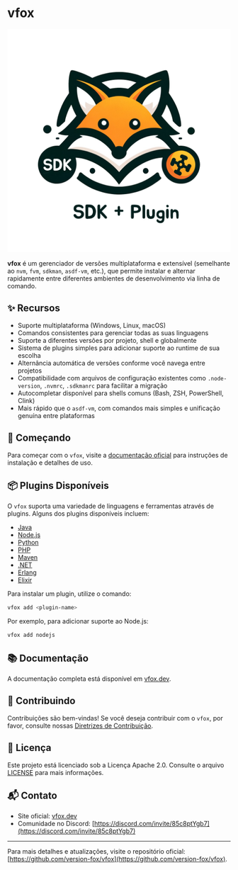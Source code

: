 # vfox

![Logo](https://github.com/version-fox/vfox/blob/main/logo.png?raw=true)

**vfox** é um gerenciador de versões multiplataforma e extensível (semelhante ao `nvm`, `fvm`, `sdkman`, `asdf-vm`, etc.), que permite instalar e alternar rapidamente entre diferentes ambientes de desenvolvimento via linha de comando.

## ✨ Recursos

* Suporte multiplataforma (Windows, Linux, macOS)
* Comandos consistentes para gerenciar todas as suas linguagens
* Suporte a diferentes versões por projeto, shell e globalmente
* Sistema de plugins simples para adicionar suporte ao runtime de sua escolha
* Alternância automática de versões conforme você navega entre projetos
* Compatibilidade com arquivos de configuração existentes como `.node-version`, `.nvmrc`, `.sdkmanrc` para facilitar a migração
* Autocompletar disponível para shells comuns (Bash, ZSH, PowerShell, Clink)
* Mais rápido que o `asdf-vm`, com comandos mais simples e unificação genuína entre plataformas

## 🚀 Começando

Para começar com o `vfox`, visite a [documentação oficial](https://vfox.dev/guides/quick-start.html) para instruções de instalação e detalhes de uso.

## 📦 Plugins Disponíveis

O `vfox` suporta uma variedade de linguagens e ferramentas através de plugins. Alguns dos plugins disponíveis incluem:

* [Java](https://github.com/version-fox/vfox-java)
* [Node.js](https://github.com/version-fox/vfox-nodejs)
* [Python](https://github.com/version-fox/vfox-python)
* [PHP](https://github.com/version-fox/vfox-php)
* [Maven](https://github.com/version-fox/vfox-maven)
* [.NET](https://github.com/version-fox/vfox-dotnet)
* [Erlang](https://github.com/version-fox/vfox-erlang)
* [Elixir](https://github.com/version-fox/vfox-elixir)

Para instalar um plugin, utilize o comando:

```bash
vfox add <plugin-name>
```

Por exemplo, para adicionar suporte ao Node.js:

```bash
vfox add nodejs
```

## 📚 Documentação

A documentação completa está disponível em [vfox.dev](https://vfox.dev).

## 🤝 Contribuindo

Contribuições são bem-vindas! Se você deseja contribuir com o `vfox`, por favor, consulte nossas [Diretrizes de Contribuição](https://github.com/version-fox/vfox/blob/main/CONTRIBUTING.md).

## 📄 Licença

Este projeto está licenciado sob a Licença Apache 2.0. Consulte o arquivo [LICENSE](https://github.com/version-fox/vfox/blob/main/LICENSE) para mais informações.

## 📬 Contato

* Site oficial: [vfox.dev](https://vfox.dev)
* Comunidade no Discord: [https://discord.com/invite/85c8ptYgb7](https://discord.com/invite/85c8ptYgb7)

---

Para mais detalhes e atualizações, visite o repositório oficial: [https://github.com/version-fox/vfox](https://github.com/version-fox/vfox).
